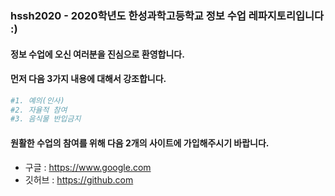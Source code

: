 ### hssh2020 - 2020학년도 한성과학고등학교 정보 수업 레파지토리입니다 :)

#### 정보 수업에 오신 여러분을 진심으로 환영합니다.

#### 먼저 다음 3가지 내용에 대해서 강조합니다.

```python
#1. 예의(인사)
#2. 자율적 참여
#3. 음식물 반입금지
```

#### 원활한 수업의 참여를 위해 다음 2개의 사이트에 가입해주시기 바랍니다.

- 구글 : https://www.google.com  
- 깃허브 : https://github.com
